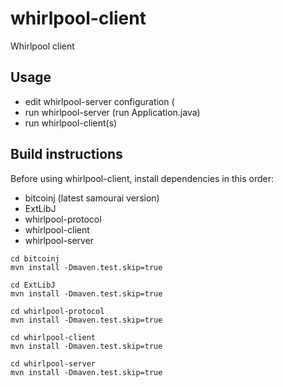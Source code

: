 # whirlpool-client
Whirlpool client

## Usage
- edit whirlpool-server configuration (
- run whirlpool-server (run Application.java)
- run whirlpool-client(s)

## Build instructions
Before using whirlpool-client, install dependencies in this order:
- bitcoinj (latest samourai version)
- ExtLibJ
- whirlpool-protocol
- whirlpool-client
- whirlpool-server

```
cd bitcoinj
mvn install -Dmaven.test.skip=true

cd ExtLibJ
mvn install -Dmaven.test.skip=true

cd whirlpool-protocol
mvn install -Dmaven.test.skip=true

cd whirlpool-client
mvn install -Dmaven.test.skip=true

cd whirlpool-server
mvn install -Dmaven.test.skip=true

```
